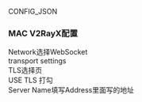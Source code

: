 CONFIG_JSON

<h3>MAC V2RayX配置</h3>
Network选择WebSocket<br/>
transport settings<br/>
  TLS选择页<br/>
    USE TLS 打勾<br/>
    Server Name填写Address里面写的地址<br/>
